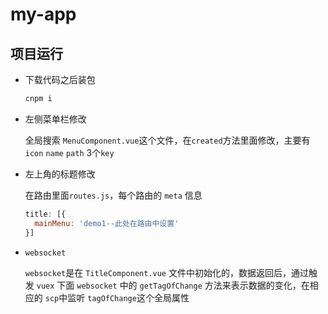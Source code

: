 #  my-app

## 项目运行

- 下载代码之后装包

  ```javascript
  cnpm i
  ```

- 左侧菜单栏修改

  全局搜索 `MenuComponent.vue`这个文件，在`created`方法里面修改，主要有`icon` `name` `path` 3个`key`

- 左上角的标题修改

  在路由里面`routes.js`，每个路由的 `meta` 信息

  ```JavaScript
  title: [{
  	mainMenu: 'demo1--此处在路由中设置'
  }]
  ```

  

- `websocket`

  `websocket`是在 `TitleComponent.vue` 文件中初始化的，数据返回后，通过触发 `vuex` 下面 `websocket` 中的 `getTagOfChange` 方法来表示数据的变化，在相应的 `scp`中监听 `tagOfChange`这个全局属性